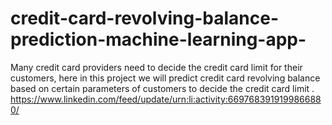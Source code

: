 # credit-card-revolving-balance-prediction-machine-learning-app-
Many credit card providers need to decide the credit card limit for their customers, here in this project we will predict credit card revolving balance based on certain parameters of customers to decide the credit card limit .
https://www.linkedin.com/feed/update/urn:li:activity:6697683919199866880/
